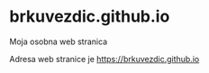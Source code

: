 # brkuvezdic.github.io
Moja osobna web stranica

Adresa web stranice je https://brkuvezdic.github.io
